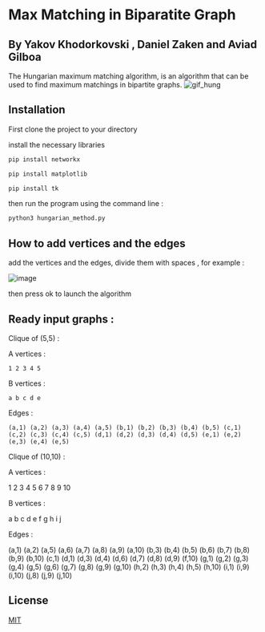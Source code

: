 # Max Matching in Biparatite Graph
## By Yakov Khodorkovski , Daniel Zaken and Aviad Gilboa 
The Hungarian maximum matching algorithm, is an algorithm that can be used to find maximum matchings in bipartite graphs. 
![gif_hung](https://user-images.githubusercontent.com/66936716/171358041-bee96a16-efaa-489b-872b-3b9c4392e219.gif)

## Installation

First clone the project to your directory 

install the necessary libraries 

```bash
pip install networkx
```
```bash
pip install matplotlib
```
```bash
pip install tk
```

then run the program using the command line : 
```bash
python3 hungarian_method.py 
```

## How to add vertices and the edges

add the vertices and the edges, divide them with spaces , for example : 

![image](https://user-images.githubusercontent.com/66936716/171355326-020182f4-bda3-4544-a6c4-ccbf401b28ce.png)


then press ok to launch the algorithm

## Ready input graphs : 
Clique of (5,5) : 

A vertices :

```1 2 3 4 5```

B vertices : 

```a b c d e```

Edges : 

```(a,1) (a,2) (a,3) (a,4) (a,5) (b,1) (b,2) (b,3) (b,4) (b,5) (c,1) (c,2) (c,3) (c,4) (c,5) (d,1) (d,2) (d,3) (d,4) (d,5) (e,1) (e,2) (e,3) (e,4) (e,5)```

Clique of (10,10) : 

A vertices : 

1 2 3 4 5 6 7 8 9 10

B vertices : 

a b c d e f g h i j

Edges :

(a,1) (a,2) (a,5) (a,6) (a,7) (a,8) (a,9) (a,10) (b,3) (b,4) (b,5) (b,6) (b,7) (b,8) (b,9) (b,10) (c,1) (d,1) (d,3) (d,4) (d,6) (d,7) (d,8) (d,9) (f,10) (g,1) (g,2) (g,3) (g,4) (g,5) (g,6) (g,7) (g,8) (g,9) (g,10) (h,2) (h,3) (h,4) (h,5) (h,10) (i,1) (i,9) (i,10) (j,8) (j,9) (j,10)


## License
[MIT](https://choosealicense.com/licenses/mit/)
